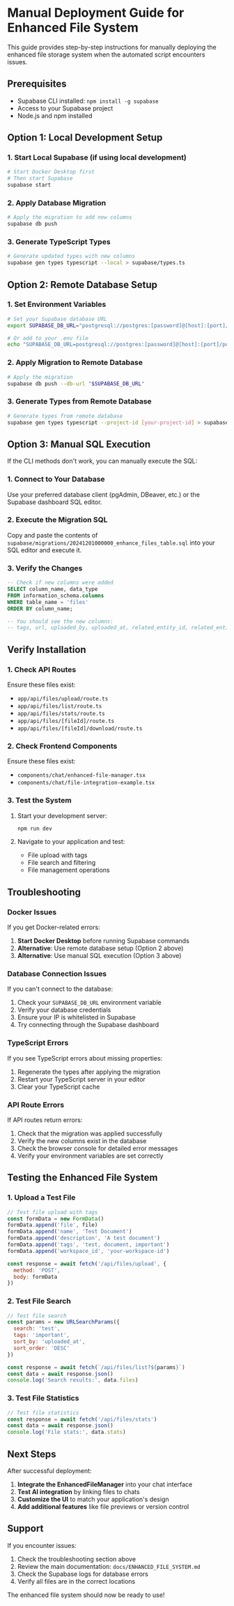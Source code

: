 # Manual Deployment Guide for Enhanced File System

This guide provides step-by-step instructions for manually deploying the enhanced file storage system when the automated script encounters issues.

## Prerequisites

- Supabase CLI installed: `npm install -g supabase`
- Access to your Supabase project
- Node.js and npm installed

## Option 1: Local Development Setup

### 1. Start Local Supabase (if using local development)

```bash
# Start Docker Desktop first
# Then start Supabase
supabase start
```

### 2. Apply Database Migration

```bash
# Apply the migration to add new columns
supabase db push
```

### 3. Generate TypeScript Types

```bash
# Generate updated types with new columns
supabase gen types typescript --local > supabase/types.ts
```

## Option 2: Remote Database Setup

### 1. Set Environment Variables

```bash
# Set your Supabase database URL
export SUPABASE_DB_URL="postgresql://postgres:[password]@[host]:[port]/postgres"

# Or add to your .env file
echo "SUPABASE_DB_URL=postgresql://postgres:[password]@[host]:[port]/postgres" >> .env
```

### 2. Apply Migration to Remote Database

```bash
# Apply the migration
supabase db push --db-url "$SUPABASE_DB_URL"
```

### 3. Generate Types from Remote Database

```bash
# Generate types from remote database
supabase gen types typescript --project-id [your-project-id] > supabase/types.ts
```

## Option 3: Manual SQL Execution

If the CLI methods don't work, you can manually execute the SQL:

### 1. Connect to Your Database

Use your preferred database client (pgAdmin, DBeaver, etc.) or the Supabase dashboard SQL editor.

### 2. Execute the Migration SQL

Copy and paste the contents of `supabase/migrations/20241201000000_enhance_files_table.sql` into your SQL editor and execute it.

### 3. Verify the Changes

```sql
-- Check if new columns were added
SELECT column_name, data_type 
FROM information_schema.columns 
WHERE table_name = 'files' 
ORDER BY column_name;

-- You should see the new columns:
-- tags, url, uploaded_by, uploaded_at, related_entity_id, related_entity_type
```

## Verify Installation

### 1. Check API Routes

Ensure these files exist:
- `app/api/files/upload/route.ts`
- `app/api/files/list/route.ts`
- `app/api/files/stats/route.ts`
- `app/api/files/[fileId]/route.ts`
- `app/api/files/[fileId]/download/route.ts`

### 2. Check Frontend Components

Ensure these files exist:
- `components/chat/enhanced-file-manager.tsx`
- `components/chat/file-integration-example.tsx`

### 3. Test the System

1. Start your development server:
   ```bash
   npm run dev
   ```

2. Navigate to your application and test:
   - File upload with tags
   - File search and filtering
   - File management operations

## Troubleshooting

### Docker Issues

If you get Docker-related errors:

1. **Start Docker Desktop** before running Supabase commands
2. **Alternative**: Use remote database setup (Option 2 above)
3. **Alternative**: Use manual SQL execution (Option 3 above)

### Database Connection Issues

If you can't connect to the database:

1. Check your `SUPABASE_DB_URL` environment variable
2. Verify your database credentials
3. Ensure your IP is whitelisted in Supabase
4. Try connecting through the Supabase dashboard

### TypeScript Errors

If you see TypeScript errors about missing properties:

1. Regenerate the types after applying the migration
2. Restart your TypeScript server in your editor
3. Clear your TypeScript cache

### API Route Errors

If API routes return errors:

1. Check that the migration was applied successfully
2. Verify the new columns exist in the database
3. Check the browser console for detailed error messages
4. Verify your environment variables are set correctly

## Testing the Enhanced File System

### 1. Upload a Test File

```javascript
// Test file upload with tags
const formData = new FormData()
formData.append('file', file)
formData.append('name', 'Test Document')
formData.append('description', 'A test document')
formData.append('tags', 'test, document, important')
formData.append('workspace_id', 'your-workspace-id')

const response = await fetch('/api/files/upload', {
  method: 'POST',
  body: formData
})
```

### 2. Test File Search

```javascript
// Test file search
const params = new URLSearchParams({
  search: 'test',
  tags: 'important',
  sort_by: 'uploaded_at',
  sort_order: 'DESC'
})

const response = await fetch(`/api/files/list?${params}`)
const data = await response.json()
console.log('Search results:', data.files)
```

### 3. Test File Statistics

```javascript
// Test file statistics
const response = await fetch('/api/files/stats')
const data = await response.json()
console.log('File stats:', data.stats)
```

## Next Steps

After successful deployment:

1. **Integrate the EnhancedFileManager** into your chat interface
2. **Test AI integration** by linking files to chats
3. **Customize the UI** to match your application's design
4. **Add additional features** like file previews or version control

## Support

If you encounter issues:

1. Check the troubleshooting section above
2. Review the main documentation: `docs/ENHANCED_FILE_SYSTEM.md`
3. Check the Supabase logs for database errors
4. Verify all files are in the correct locations

The enhanced file system should now be ready to use! 